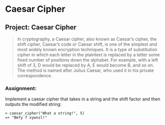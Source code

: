 # Caesar Cipher

## Project: Caesar Cipher

>In cryptography, a Caesar cipher, also known as Caesar’s cipher, the shift cipher, Caesar’s code or Caesar shift, is one of the simplest and most widely known encryption techniques. It is a type of substitution cipher in which each letter in the plaintext is replaced by a letter some fixed number of positions down the alphabet. For example, with a left shift of 3, D would be replaced by A, E would become B, and so on. The method is named after Julius Caesar, who used it in his private correspondence.

### Assignment: 

Implement a caesar cipher that takes in a string and the shift factor and then outputs the modified string:

```shell
> caesar_cipher("What a string!", 5)
=> "Bmfy f xywnsl!"
```
